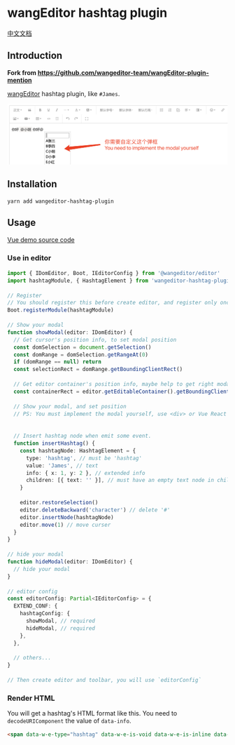# wangEditor hashtag plugin

[中文文档](./README.md)

## Introduction

**Fork from https://github.com/wangeditor-team/wangEditor-plugin-mention**

[wangEditor](https://www.wangeditor.com/en/) hashtag plugin, like `#James`.

![](./_img/demo.png)

## Installation

```shell
yarn add wangeditor-hashtag-plugin
```

## Usage

[Vue demo source code](https://github.com/wangfupeng1988/vue2-wangeditor-demo/blob/master/src/components/MyEditorWithMention.vue)

### Use in editor

```ts
import { IDomEditor, Boot, IEditorConfig } from '@wangeditor/editor'
import hashtagModule, { HashtagElement } from 'wangeditor-hashtag-plugin'

// Register
// You should register this before create editor, and register only once (not repeatedly).
Boot.registerModule(hashtagModule)

// Show your modal
function showModal(editor: IDomEditor) {
  // Get cursor's position info, to set modal position
  const domSelection = document.getSelection()
  const domRange = domSelection.getRangeAt(0)
  if (domRange == null) return
  const selectionRect = domRange.getBoundingClientRect()

  // Get editor container's position info, maybe help to get right modal position
  const containerRect = editor.getEditableContainer().getBoundingClientRect()

  // Show your modal, and set position
  // PS: You must implement the modal yourself, use <div> or Vue React component


  // Insert hashtag node when emit some event.
  function insertHashtag() {
    const hashtagNode: HashtagElement = {
      type: 'hashtag', // must be 'hashtag'
      value: 'James', // text
      info: { x: 1, y: 2 }, // extended info
      children: [{ text: '' }], // must have an empty text node in children
    }

    editor.restoreSelection()
    editor.deleteBackward('character') // delete '#'
    editor.insertNode(hashtagNode)
    editor.move(1) // move curser
  }
}

// hide your modal
function hideModal(editor: IDomEditor) {
  // hide your modal
}

// editor config
const editorConfig: Partial<IEditorConfig> = {
  EXTEND_CONF: {
    hashtagConfig: {
      showModal, // required
      hideModal, // required
    },
  },

  // others...
}

// Then create editor and toolbar, you will use `editorConfig`
```

### Render HTML

You will get a hashtag's HTML format like this. You need to `decodeURIComponent` the value of `data-info`.

```html
<span data-w-e-type="hashtag" data-w-e-is-void data-w-e-is-inline data-value="James" data-info="%7B%22x%22%3A10%7D">#James</span>
```


